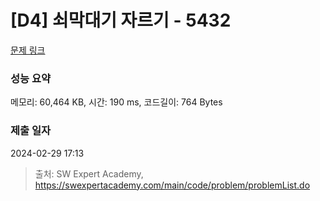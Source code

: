 # [D4] 쇠막대기 자르기 - 5432 

[문제 링크](https://swexpertacademy.com/main/code/problem/problemDetail.do?contestProbId=AWVl47b6DGMDFAXm) 

### 성능 요약

메모리: 60,464 KB, 시간: 190 ms, 코드길이: 764 Bytes

### 제출 일자

2024-02-29 17:13



> 출처: SW Expert Academy, https://swexpertacademy.com/main/code/problem/problemList.do